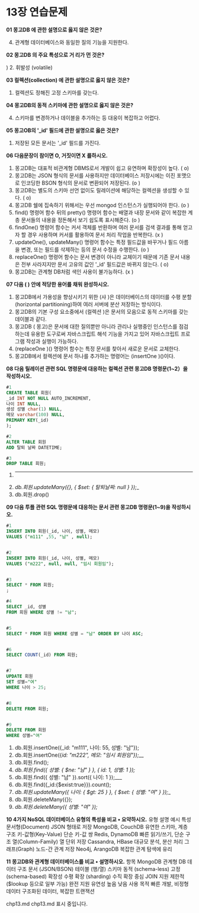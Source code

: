 
# 13장 연습문제

**01 몽고DB 에 관한 설명으로 옳지 않은 것은?**


4. 관계형 데이터베이스와 동일한 질의 기능을 지원한다.

**02 몽고DB 의 주요 특성으로 거 리가 먼 것은?**

)
2. 휘발성 (volatile)


**03 컬렉션(collection) 에 관한 설명으로 옳지 않은 것은?**

1. 컬렉션도 정해진 고정 스키마를 갖는다.


**04 몽고DB의 동적 스키마에 관한 설명으로 옳지 않은 것은?**


4. 스키마를 변경하거나 데이블을 추가하는 등 대웅이 복잡하고 어렵다.

**05 몽고OB의 '_id' 필드에 관한 설명으로 옳은 것은?**

1. 저장된 모든 문서는 '_id' 필드를 가진다.


**06 다음문장이 참이면 O, 거짓이면 X 를하시오.**

1. 몽고DB는 대표적 비관계형 DBMS로서 개발이 쉽고 유연하며 확장성이 높다. ( o)
2. 몽고DB는 JSON 형식의 문서를 사용하지만 데이터베이스 저장시에는 이진 포맷으로 인코딩한 BSON 형식의 문서로 변환되어 저장된다. (o )
3. 몽고DB는 별도의 스키마 선언 없이도 릴레이션에 해당하는 컬렉션을 생성할 수 있다. ( o)
4. 몽고DB 쉘에 집속하기 위해서는 우선 mongod 인스턴스가 실행되어야 한다. (o )
5. find() 명령어 함수 뒤의 pretty() 명령어 함수는 배열과 내장 문서와 같이 복잡한 계층 문서들의 내용을 정돈해서 보기 쉽도록 표시해준다. (o )
6. findOne() 명령어 함수는 커서 객체를 반환하며 여러 문서를 검색 결과를 통해 얻고자 할 경우 사용하며 커서를 활용하여 문서 처리 작업을 반복한다. (x )
7. updateOne(), updateMany() 명령어 함수는 특정 필드값을 바꾸거나 필드 아름을 변경, 또는 필드를 삭제하는 등의 문서 수정을 수행한다. (o )
8. replaceOne() 명령어 함수는 문서 변경이 아니라 교체이기 때문에 기존 문서 내용은 전부 사라지지만 문서 고유의 값인 '_id' 필드값은 바뀌지 않는다. ( o)
9. 몽고DB는 관계형 DB처럼 색인 사용이 불가능하다. (x )

**07 다음 ( ) 안에 적당한 용어를 채워 완성하시오.**

1. 몽고DB에서 가용성을 향상시키기 위한 (샤 )은 데이터베이스의 데이터를 수평 분할(horizontal partitioning)하여 여러 서버에 분산 저장하는 방식이다.
2. 몽고DB의 기본 구성 요소중에서 (컬렉션 )은 문서의 모음으로 동적 스키마를 갖는 데이블과 같다.
3. 몽고DB ( 몽고)은 문서에 대한 질의뿐만 아니라 관리나 실행중인 인스턴스를 점검하는데 유용한 도구로써 자바스크립트 해석 기능을 가지고 있어 자바스크립트 프로그램 작성과 실행이 가능하다.
4. (replaceOne )() 명령어 함수는 특정 문서를 찾아서 새로운 문서로 교체한다.
5. 몽고DB에서 컬렉션에 문서 하나를 추가하는 명령어는 (insertOne )()이다.

**08 다음 릴레이션 관련 SQL 명령문에 대응하는 컬렉션 관련 몽고DB 명령문(1~2）을 작성하시오.**

```sql
#1
CREATE TABLE 회원(
_id INT NOT NULL AUTO_INCREMENT,
나이 INT NULL,
생성 성별 char(1) NULL,
메모 varchar(100) NULL,
PRIMARY KEY(_id)
);

#2
ALTER TABLE 회원
ADD 탈퇴 날짜 DATETIME;

#3
DROP TABLE 회원;
```

1. ___
2. _db.회원.updateMany({}, { $set: { 탈퇴날짜: null } });__
3. db.회원.drop()

**09 다음 투플 관련 SQL 명령문에 대응하는 문서 관련 몽고DB 명령문(1~9)을 작성하시오.**

```sql
#1
INSERT INTO 회원(_id, 나이, 성별, 메모)
VALUES ("m111" ,55, "남" , null);


#2
INSERT INTO 회원(_id, 나이, 성별, 메모)
VALUES ("m222", null, null, "임시 회원임");


#3
SELECT * FROM 회원;
;

#4
SELECT _id, 성별
FROM 회원 WHERE 성별 != "남";


#5
SELECT * FROM 회원 WHERE 성별 = "남" ORDER BY 나이 ASC;


#6
SELECT COUNT(_id) FROM 회원;


#7
UPDATE 회원
SET 성별="여"
WHERE 나이 > 25;


#8
DELETE FROM 회원;


#9
DELETE FROM 회원
WHERE 성별="여"

```

1. db.회원.insertOne({_id: "m111", 나이: 55, 성별: "남"});
2. db.회원.insertOne({_id: "m222", 메모: "임시 회원임"});___
3. db.회원.find();
4. _db.회원.find({ 성별: { $ne: "남" } }, { _id: 1, 성별: 1 });__
5. db.회원.find({ 성별: "남" }).sort({ 나이: 1 });___
6. db.회원.find({_id:{$exist:true}}).count();
7. _db.회원.updateMany({ 나이: { $gt: 25 } }, { $set: { 성별: "여" } });__
8. db.회원.deleteMany({});
9. _db.회원.deleteMany({ 성별: "여" });_

**10 4가지 NoSQL 데이터베이스 유형의 특성을 비교 • 요약하시오.**
유형	설명	예시	특성
문서형(Document)	JSON 형태로 저장	MongoDB, CouchDB	유연한 스키마, 계층 구조
키-값형(Key-Value)	단순 키-값 쌍	Redis, DynamoDB	빠른 읽기/쓰기, 단순 구조
열(Column-Family)	열 단위 저장	Cassandra, HBase	대규모 분석, 분산 처리
그래프(Graph)	노드-간 관계 저장	Neo4j, ArangoDB	복잡한 관계 탐색에 유리


**11 몽고DB와 관계형 데이터베이스를 비교 • 설명하시오.**
항목	MongoDB	관계형 DB
데이터 구조	문서 (JSON/BSON)	테이블 (행/열)
스키마	동적 (schema-less)	고정 (schema-based)
확장성	수평 확장 (sharding)	수직 확장 중심
JOIN 지원	제한적 ($lookup 등으로 일부 가능)	완전 지원
유연성	높음	낮음
사용 목적	빠른 개발, 비정형 데이터	구조화된 데이터, 복잡한 트랜잭션










chp13.md
chp13.md 표시 중입니다.
